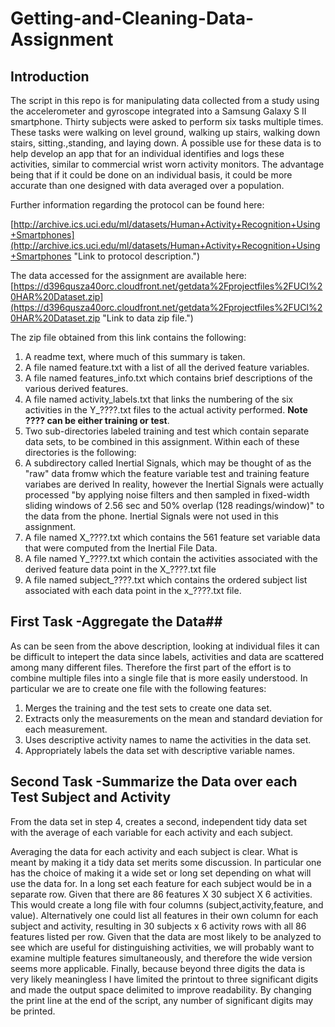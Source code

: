 # Getting-and-Cleaning-Data-Assignment

## Introduction ##
The script in this repo is for manipulating data collected from a study using the accelerometer and gyroscope integrated into a Samsung Galaxy S II smartphone.  Thirty subjects were asked to perform six tasks multiple times.  These tasks were walking on level ground, walking up stairs, walking down stairs, sitting.,standing, and laying down.  A possible use for these data is to help develop an app that for an individual identifies and logs
 these activities, similar to commercial wrist worn activity monitors.  The advantage being that if it could be done on an individual basis, it could be more accurate than one designed with data averaged over a population. 

Further information regarding the protocol can be found here:

[http://archive.ics.uci.edu/ml/datasets/Human+Activity+Recognition+Using+Smartphones](http://archive.ics.uci.edu/ml/datasets/Human+Activity+Recognition+Using+Smartphones "Link to protocol description.")

The data accessed for the assignment  are available here:[https://d396qusza40orc.cloudfront.net/getdata%2Fprojectfiles%2FUCI%20HAR%20Dataset.zip](https://d396qusza40orc.cloudfront.net/getdata%2Fprojectfiles%2FUCI%20HAR%20Dataset.zip "Link to data zip file.")

The zip file obtained from this link contains the following:


1. A readme text, where much of this summary is taken.
2. A file named feature.txt with a list of all the derived feature variables.
3. A file named features_info.txt which contains brief descriptions of the various derived features.
4. A file named activity_labels.txt that links the numbering of the six activities in the Y_????.txt files to the actual activity performed. **Note ???? can be either training or test**.
5. Two sub-directories labeled training and test which contain separate data sets, to be combined in this assignment.  Within each of these directories is the following:
  6.  A subdirectory called Inertial Signals, which may be thought of as the "raw" data fromw which the feature variable test and training feature variabes are derived  In reality, however the Inertial Signals were actually processed  "by applying noise filters and then sampled in fixed-width sliding windows of 2.56 sec and 50% overlap (128 readings/window)" to the data from the phone. Inertial Signals were not used in this assignment.
  7.   A file named X_????.txt  which   contains the 561 feature  set variable data that were computed from the Inertial File Data.
  8.   A file named Y_????.txt which contain the activities associated with the derived feature data point in the X_????.txt file
  9.   A file named subject_????.txt which contains the ordered subject list  associated with each data point in the x_????.txt file.

  
## First Task -Aggregate the Data##
As can be seen from the above description, looking at individual files it can be difficult to intepert the data since labels, activities and data are scattered among many different files.  Therefore the first part of the effort is to combine multiple files into a single file that is more easily understood. In particular we are to create one file with the following features:

1. Merges the training and the test sets to create one data set.
2. Extracts only the measurements on the mean and standard deviation for each measurement.
3. Uses descriptive activity names to name the activities in the data set.
4. Appropriately labels the data set with descriptive variable names.

## Second Task -Summarize the Data over each Test Subject and Activity ##

From the data set in step 4, creates a second, independent tidy data set with the average of each variable for each activity and each subject.

Averaging the data for each activity and each subject is clear.  What is meant by making it a tidy data set merits some discussion.  In particular one has the choice of making it a wide set or long set depending on what will use the data for. In a long set each feature for each subject would be in a separate row.  Given that there are 86 features X 30 subject X 6 activities. This would create a long file with four columns (subject,activity,feature, and value).  Alternatively one could list all features in their own column for each subject and activity, resulting in 30 subjects x 6 activity rows with all 86 features listed per row.  Given that the data are most likely to be analyzed to see which are useful for distinguishing activities,  we will probably want to examine multiple features simultaneously, and therefore the wide version seems more applicable.  Finally, because beyond three digits the data is very likely meaningless I have limited the printout to three significant digits and made the output space delimited to improve readability.  By changing the print line at the end of the script, any number of significant digits may be printed.

 




